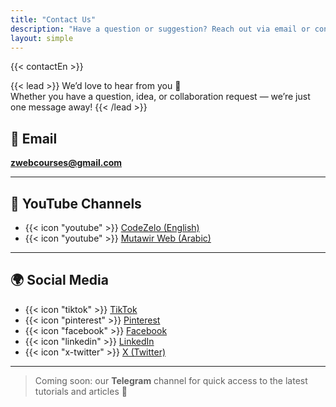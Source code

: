 ```yaml
---
title: "Contact Us"
description: "Have a question or suggestion? Reach out via email or connect with us on social media."
layout: simple
---
```


{{< contactEn >}}

{{< lead >}}
We’d love to hear from you 💬  
Whether you have a question, idea, or collaboration request — we’re just one message away!
{{< /lead >}}

## 📧 Email
**zwebcourses@gmail.com**

---

## 🎥 YouTube Channels
- {{< icon "youtube" >}} [CodeZelo (English)](https://www.youtube.com/@CodeZelo)
- {{< icon "youtube" >}} [Mutawir Web (Arabic)](https://www.youtube.com/@MutawirWeb)

---

## 🌍 Social Media
- {{< icon "tiktok" >}} [TikTok](https://www.tiktok.com/@codezelo)
- {{< icon "pinterest" >}} [Pinterest](https://www.pinterest.com/CodeZeloo/)
- {{< icon "facebook" >}} [Facebook](https://www.facebook.com/CodeZelo/)
- {{< icon "linkedin" >}} [LinkedIn](https://www.linkedin.com/in/devmahmoudadel/)
- {{< icon "x-twitter" >}} [X (Twitter)](https://x.com/DevMahmoudAdel)

---

> Coming soon: our **Telegram** channel for quick access to the latest tutorials and articles 🚀
